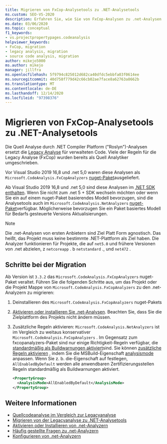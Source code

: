 ```yaml
---
title: Migrieren von FxCop-Analysetools zu .NET-Analysetools
ms.custom: SEO-VS-2020
description: Erfahren Sie, wie Sie von FxCop-Analysen zu .net-Analysen migrieren.
ms.date: 03/06/2020
ms.topic: conceptual
f1_keywords:
- vs.projectpropertypages.codeanalysis
helpviewer_keywords:
- FxCop, migration
- legacy analysis, migration
- source code analysis, migration
author: mikejo5000
ms.author: mikejo
manager: jillfra
ms.openlocfilehash: 5f9794c825012d682ca40dfdc5ebbfa03f0614ee
ms.sourcegitcommit: 40d758f779d42c66cb02ae7face8a62763a8662b
ms.translationtype: MT
ms.contentlocale: de-DE
ms.lasthandoff: 12/14/2020
ms.locfileid: "97398376"
---
```

# <a name="migrate-from-fxcop-analyzers-to-net-analyzers"></a>Migrieren von FxCop-Analysetools zu .NET-Analysetools

Die Quell Analyse durch .NET Compiler Platform ("Roslyn")-Analysen ersetzt die [Legacy Analyse](code-analysis-for-managed-code-overview.md) für verwalteten Code. Viele der Regeln für die Legacy Analyse (FxCop) wurden bereits als Quell Analytiker umgeschrieben.

Vor Visual Studio 2019 16,8 und .net 5,0 waren diese Analysen als `Microsoft.CodeAnalysis.FxCopAnalyzers` [nuget-Paket](https://www.nuget.org/packages/Microsoft.CodeAnalysis.FxCopAnalyzers)ausgeliefert.

Ab Visual Studio 2019 16,8 und .net 5,0 sind diese Analysen im [.NET SDK enthalten](/dotnet/fundamentals/code-analysis/overview). Wenn Sie nicht zum .net 5 + SDK wechseln möchten oder wenn Sie ein auf einem nuget-Paket basierendes Modell bevorzugen, sind die Analysetools auch im `Microsoft.CodeAnalysis.NetAnalyzers` [nuget-Paket](https://www.nuget.org/packages/Microsoft.CodeAnalysis.NetAnalyzers)verfügbar. Möglicherweise bevorzugen Sie ein Paket basiertes Modell für Bedarfs gesteuerte Versions Aktualisierungen.

> [!NOTE]
> Die .net-Analysen von ersten Anbietern sind Ziel Platt Form agnostisch. Das heißt, das Projekt muss keine bestimmte .NET-Plattform als Ziel haben. Die Analyzer funktionieren für Projekte, die auf `net5.0` und frühere Versionen von .net abzielen, z `netcoreapp` . b `netstandard` ., und `net472` .

## <a name="migration-steps"></a>Schritte bei der Migration

Ab Version ist `3.3.2` das `Microsoft.CodeAnalysis.FxCopAnalyzers` nuget-Paket veraltet. Führen Sie die folgenden Schritte aus, um das Projekt oder die Projekt Mappe von `Microsoft.CodeAnalysis.FxCopAnalyzers` zu den .net-Analyzern zu migrieren:

1. Deinstallieren des `Microsoft.CodeAnalysis.FxCopAnalyzers` nuget-Pakets

2. [Aktivieren oder installieren Sie .net-Analysen](install-net-analyzers.md). Beachten Sie, dass Sie die Zielplattform des Projekts nicht ändern müssen.

3. Zusätzliche Regeln aktivieren: `Microsoft.CodeAnalysis.NetAnalyzers` ist im Vergleich zu weitaus konservativer `Microsoft.CodeAnalysis.FxCopAnalyzers` . Im Gegensatz zum fxcopanalyzers-Paket sind nur einige Richtigkeit-Regeln verfügbar, die [standardmäßig als Buildwarnungen aktiviert](/dotnet/fundamentals/code-analysis/overview#enabled-rules)sind. Sie können [zusätzliche Regeln aktivieren](/dotnet/fundamentals/code-analysis/overview#enable-additional-rules) , indem Sie die MSBuild-Eigenschaft [analysismode](/dotnet/core/project-sdk/msbuild-props#analysismode) anpassen. Wenn Sie z. b. die-Eigenschaft auf festlegen, `AllEnabledByDefault` werden alle anwendbaren Zertifizierungsstellen Regeln standardmäßig als Buildwarnungen aktiviert.

   ```xml
   <PropertyGroup>
     <AnalysisMode>AllEnabledByDefault</AnalysisMode>
   </PropertyGroup>
   ```

## <a name="see-also"></a>Weitere Informationen

- [Quellcodeanalyse im Vergleich zur Legacyanalyse](net-analyzers-faq.md#whats-the-difference-between-legacy-fxcop-and-net-analyzers)
- [Migrieren von der Legacyanalyse zu .NET-Analysetools](migrate-from-legacy-analysis-to-net-analyzers.md)
- [Aktivieren oder Installieren von .net-Analyzern](install-net-analyzers.md)
- [Häufig gestellte Fragen zu .net-Analyzern](net-analyzers-faq.md)
- [Konfigurieren von .net-Analyzern](/dotnet/fundamentals/code-analysis/code-quality-rule-options)
